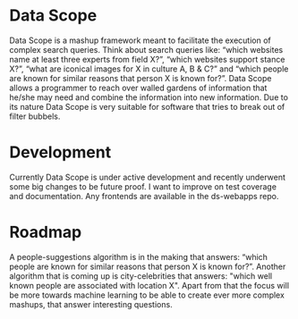 Data Scope
==========

Data Scope is a mashup framework meant to facilitate the execution of complex search queries. 
Think about search queries like: “which websites name at least three experts from field X?”, 
“which websites support stance X?”, “what are iconical images for X in culture A, B & C?” and 
“which people are known for similar reasons that person X is known for?”. 
Data Scope allows a programmer to reach over walled gardens of information that he/she may need and
combine the information into new information. 
Due to its nature Data Scope is very suitable for software that tries to break out of filter bubbels.


Development
===========

Currently Data Scope is under active development and recently underwent some big changes to be future proof. 
I want to improve on test coverage and documentation. Any frontends are available in the ds-webapps repo. 

Roadmap
=======

A people-suggestions algorithm is in the making that answers: 
“which people are known for similar reasons that person X is known for?”. Another algorithm that is coming up is 
city-celebrities that answers: "which well known people are associated with location X". 
Apart from that the focus will be more towards machine learning to be able to create ever more complex mashups, 
that answer interesting questions.
